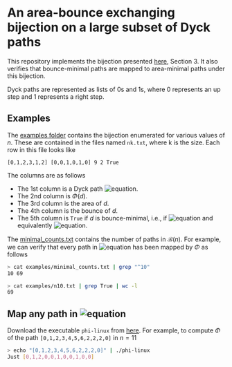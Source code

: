 # An area-bounce exchanging bijection on a large subset of Dyck paths

This repository implements the bijection presented [here](https://arxiv.org/abs/2401.14668), Section 3. It also verifies that bounce-minimal paths are mapped to area-minimal paths under this bijection.

Dyck paths are represented as lists of 0s and 1s, where 0 represents an up step and 1 represents a right step.

## Examples
The [examples folder](https://github.com/nanonaren/qtcatalan-bijection/tree/main/examples) contains the bijection enumerated for various values of $n$. These are contained in the files named `nk.txt`, where k is the size. Each row in this file looks like

```
[0,1,2,3,1,2] [0,0,1,0,1,0] 9 2 True
```
The columns are as follows
* The 1st column is a Dyck path ![equation](https://latex.codecogs.com/svg.image?d\in\mathcal{AF}_n).
* The 2nd column is $\Phi(d)$.
* The 3rd column is the area of $d$.
* The 4th column is the bounce of $d$.
* The 5th column is `True` if $d$ is bounce-minimal, i.e., if ![equation](https://latex.codecogs.com/svg.image?d\in\mathcal{B}(10)) and equivalently ![equation](https://latex.codecogs.com/svg.image?\Phi(d)\in\mathcal{A}_n).

The [minimal_counts.txt](https://github.com/nanonaren/qtcatalan-bijection/blob/main/examples/minimal_counts.txt) contains the number of paths in $\mathcal{B}(n)$. For example, we can verify that every path in ![equation](https://latex.codecogs.com/svg.image?\mathcal{B}(10)) has been mapped by $\Phi$ as follows

```bash
> cat examples/minimal_counts.txt | grep "^10"
10 69

> cat examples/n10.txt | grep True | wc -l
69
```

## Map any path in ![equation](https://latex.codecogs.com/svg.image?\mathcal{AF}_n)

Download the executable `phi-linux` from [here](https://github.com/nanonaren/qtcatalan-bijection/releases/tag/v0.1.0). For example, to compute $\Phi$ of the path `[0,1,2,3,4,5,6,2,2,2,0]` in $n=11$

```bash
> echo "[0,1,2,3,4,5,6,2,2,2,0]" | ./phi-linux
Just [0,1,2,0,0,1,0,0,1,0,0]
```
